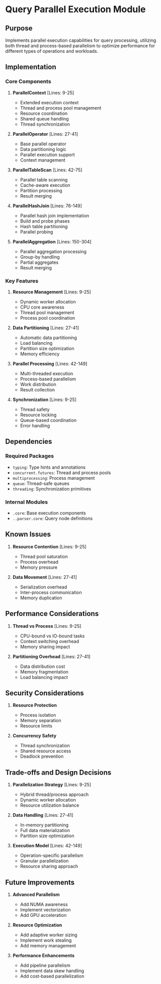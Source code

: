 # Query Parallel Execution Module

## Purpose

Implements parallel execution capabilities for query processing, utilizing both thread and process-based parallelism to optimize performance for different types of operations and workloads.

## Implementation

### Core Components

1. **ParallelContext** [Lines: 9-25]

   - Extended execution context
   - Thread and process pool management
   - Resource coordination
   - Shared queue handling
   - Thread synchronization

2. **ParallelOperator** [Lines: 27-41]

   - Base parallel operator
   - Data partitioning logic
   - Parallel execution support
   - Context management

3. **ParallelTableScan** [Lines: 42-75]

   - Parallel table scanning
   - Cache-aware execution
   - Partition processing
   - Result merging

4. **ParallelHashJoin** [Lines: 76-149]

   - Parallel hash join implementation
   - Build and probe phases
   - Hash table partitioning
   - Parallel probing

5. **ParallelAggregation** [Lines: 150-304]
   - Parallel aggregation processing
   - Group-by handling
   - Partial aggregates
   - Result merging

### Key Features

1. **Resource Management** [Lines: 9-25]

   - Dynamic worker allocation
   - CPU core awareness
   - Thread pool management
   - Process pool coordination

2. **Data Partitioning** [Lines: 27-41]

   - Automatic data partitioning
   - Load balancing
   - Partition size optimization
   - Memory efficiency

3. **Parallel Processing** [Lines: 42-149]

   - Multi-threaded execution
   - Process-based parallelism
   - Work distribution
   - Result collection

4. **Synchronization** [Lines: 9-25]
   - Thread safety
   - Resource locking
   - Queue-based coordination
   - Error handling

## Dependencies

### Required Packages

- `typing`: Type hints and annotations
- `concurrent.futures`: Thread and process pools
- `multiprocessing`: Process management
- `queue`: Thread-safe queues
- `threading`: Synchronization primitives

### Internal Modules

- `.core`: Base execution components
- `..parser.core`: Query node definitions

## Known Issues

1. **Resource Contention** [Lines: 9-25]

   - Thread pool saturation
   - Process overhead
   - Memory pressure

2. **Data Movement** [Lines: 27-41]
   - Serialization overhead
   - Inter-process communication
   - Memory duplication

## Performance Considerations

1. **Thread vs Process** [Lines: 9-25]

   - CPU-bound vs IO-bound tasks
   - Context switching overhead
   - Memory sharing impact

2. **Partitioning Overhead** [Lines: 27-41]
   - Data distribution cost
   - Memory fragmentation
   - Load balancing impact

## Security Considerations

1. **Resource Protection**

   - Process isolation
   - Memory separation
   - Resource limits

2. **Concurrency Safety**
   - Thread synchronization
   - Shared resource access
   - Deadlock prevention

## Trade-offs and Design Decisions

1. **Parallelization Strategy** [Lines: 9-25]

   - Hybrid thread/process approach
   - Dynamic worker allocation
   - Resource utilization balance

2. **Data Handling** [Lines: 27-41]

   - In-memory partitioning
   - Full data materialization
   - Partition size optimization

3. **Execution Model** [Lines: 42-149]
   - Operation-specific parallelism
   - Granular parallelization
   - Resource sharing approach

## Future Improvements

1. **Advanced Parallelism**

   - Add NUMA awareness
   - Implement vectorization
   - Add GPU acceleration

2. **Resource Optimization**

   - Add adaptive worker sizing
   - Implement work stealing
   - Add memory management

3. **Performance Enhancements**
   - Add pipeline parallelism
   - Implement data skew handling
   - Add cost-based parallelization
